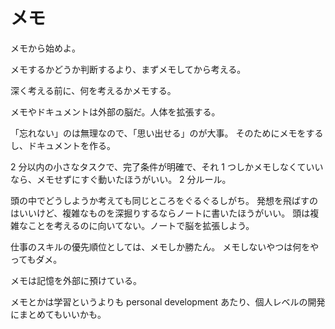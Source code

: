 # メモ

メモから始めよ。

メモするかどうか判断するより、まずメモしてから考える。

深く考える前に、何を考えるかメモする。

メモやドキュメントは外部の脳だ。人体を拡張する。

「忘れない」のは無理なので、「思い出せる」のが大事。
そのためにメモをするし、ドキュメントを作る。

2 分以内の小さなタスクで、完了条件が明確で、それ 1 つしかメモしなくていいなら、メモせずにすぐ動いたほうがいい。
2 分ルール。

頭の中でどうしようか考えても同じところをぐるぐるしがち。
発想を飛ばすのはいいけど、複雑なものを深掘りするならノートに書いたほうがいい。
頭は複雑なことを考えるのに向いてない。ノートで脳を拡張しよう。

仕事のスキルの優先順位としては、メモしか勝たん。
メモしないやつは何をやってもダメ。

メモは記憶を外部に預けている。

メモとかは学習というよりも personal development あたり、個人レベルの開発にまとめてもいいかも。
